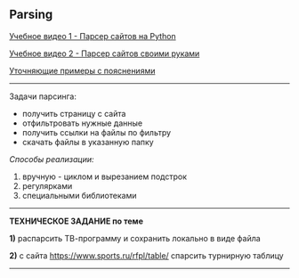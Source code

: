 ## Parsing  

[Учебное видео 1 - Парсер сайтов на Python](https://youtu.be/_3x5hMwSTm0)

[Учебное видео 2 - Парсер сайтов своими руками](https://youtu.be/jqtmYhEOJTI)

[Уточняющие примеры с пояснениями](https://github.com/permCoding/py-parser-examples)

---

Задачи парсинга:

- получить страницу с сайта  
- отфильтровать нужные данные  
- получить ссылки на файлы по фильтру
- скачать файлы в указанную папку  

*Способы реализации:*

1. вручную - циклом и вырезанием подстрок  
2. регулярками  
3. специальными библиотеками

---

**ТЕХНИЧЕСКОЕ ЗАДАНИЕ по теме**

**1)** распарсить ТВ-программу и сохранить локально в виде файла

**2)** с сайта https://www.sports.ru/rfpl/table/ спарсить турнирную таблицу 

---
